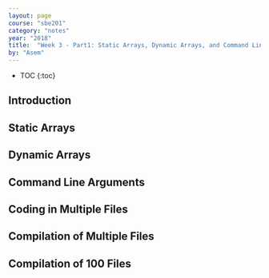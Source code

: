 ```yaml
---
layout: page
course: "sbe201"
category: "notes"
year: "2018"
title:  "Week 3 - Part1: Static Arrays, Dynamic Arrays, and Command Line Arguments"
by: "Asem"
---
```


* TOC
{:toc}

## Introduction

## Static Arrays

## Dynamic Arrays

## Command Line Arguments

## Coding in Multiple Files

## Compilation of Multiple Files

## Compilation of 100 Files

